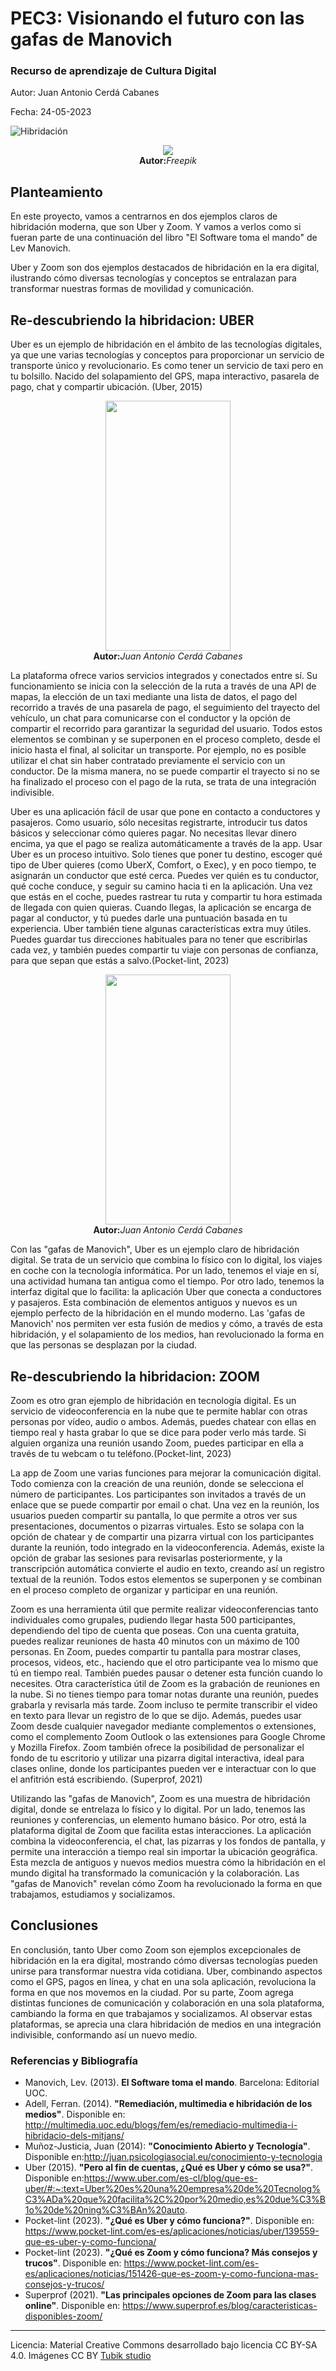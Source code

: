 # PEC3: Visionando el futuro con las gafas de Manovich 

### Recurso de aprendizaje de Cultura Digital 


Autor: Juan Antonio Cerdá Cabanes


Fecha: 24-05-2023
 
![Hibridación](https://github.com/jcerdacab/PEC3_Manovich_Reloaded/assets/134504485/fb2dbbc7-7aa8-48c0-855b-90f286d479ba)
<p align="center"><img src="https://github.com/jcerdacab/PEC3_Manovich_Reloaded/assets/134504485/85c270c8-db87-4f2e-a18b-3edf4bbb147d"><br><b>Autor:</b><i>Freepik</i></p>

## Planteamiento


En este proyecto, vamos a centrarnos en dos ejemplos claros de hibridación moderna, que son Uber y Zoom. Y vamos a verlos como si fueran parte de una continuación del libro "El Software toma el mando" de Lev Manovich.

Uber y Zoom son dos ejemplos destacados de hibridación en la era digital, ilustrando cómo diversas tecnologías y conceptos se entralazan para transformar nuestras formas de movilidad y comunicación.



## Re-descubriendo la hibridacion: UBER

Uber es un ejemplo de hibridación en el ámbito de las tecnologías digitales, ya que une varias tecnologías y conceptos para proporcionar un servicio de transporte único y revolucionario. Es como tener un servicio de taxi pero en tu bolsillo. Nacido del solapamiento del GPS, mapa interactivo, pasarela de pago, chat y compartir ubicación. (Uber, 2015)

<p align="center"><img width="200" height="400" src="https://github.com/jcerdacab/PEC3_Manovich_Reloaded/assets/134504485/85c270c8-db87-4f2e-a18b-3edf4bbb147d"><br><b>Autor:</b><i>Juan Antonio Cerdá Cabanes</i></p>

La plataforma ofrece varios servicios integrados y conectados entre sí. Su funcionamiento se inicia con la selección de la ruta a través de una API de mapas, la elección de un taxi mediante una lista de datos, el pago del recorrido a través de una pasarela de pago, el seguimiento del trayecto del vehículo, un chat para comunicarse con el conductor y la opción de compartir el recorrido para garantizar la seguridad del usuario. Todos estos elementos se combinan y se superponen en el proceso completo, desde el inicio hasta el final, al solicitar un transporte. Por ejemplo, no es posible utilizar el chat sin haber contratado previamente el servicio con un conductor. De la misma manera, no se puede compartir el trayecto si no se ha finalizado el proceso con el pago de la ruta, se trata de una integración indivisible.

Uber es una aplicación fácil de usar que pone en contacto a conductores y pasajeros. Como usuario, sólo necesitas registrarte, introducir tus datos básicos y seleccionar cómo quieres pagar. No necesitas llevar dinero encima, ya que el pago se realiza automáticamente a través de la app.
Usar Uber es un proceso intuitivo. Solo tienes que poner tu destino, escoger qué tipo de Uber quieres (como UberX, Comfort, o Exec), y en poco tiempo, te asignarán un conductor que esté cerca. Puedes ver quién es tu conductor, qué coche conduce, y seguir su camino hacia ti en la aplicación.
Una vez que estás en el coche, puedes rastrear tu ruta y compartir tu hora estimada de llegada con quien quieras. Cuando llegas, la aplicación se encarga de pagar al conductor, y tú puedes darle una puntuación basada en tu experiencia.
Uber también tiene algunas características extra muy útiles. Puedes guardar tus direcciones habituales para no tener que escribirlas cada vez, y también puedes compartir tu viaje con personas de confianza, para que sepan que estás a salvo.(Pocket-lint, 2023)

<p align="center"><img width="200" height="400" src="https://github.com/jcerdacab/PEC3_Manovich_Reloaded/assets/134504485/d474f52c-6daf-4383-b9f0-f9a8c7ffb17b"><br><b>Autor:</b><i>Juan Antonio Cerdá Cabanes</i></p>

Con las "gafas de Manovich", Uber es un ejemplo claro de hibridación digital. Se trata de un servicio que combina lo físico con lo digital, los viajes en coche con la tecnología informática. Por un lado, tenemos el viaje en sí, una actividad humana tan antigua como el tiempo. Por otro lado, tenemos la interfaz digital que lo facilita: la aplicación Uber que conecta a conductores y pasajeros. Esta combinación de elementos antiguos y nuevos es un ejemplo perfecto de la hibridación en el mundo moderno. Las 'gafas de Manovich' nos permiten ver esta fusión de medios y cómo, a través de esta hibridación, y el solapamiento de los medios, han revolucionado la forma en que las personas se desplazan por la ciudad.




## Re-descubriendo la hibridacion: ZOOM

Zoom es otro gran ejemplo de hibridación en tecnología digital. Es un servicio de videoconferencia en la nube que te permite hablar con otras personas por vídeo, audio o ambos. Además, puedes chatear con ellas en tiempo real y hasta grabar lo que se dice para poder verlo más tarde. Si alguien organiza una reunión usando Zoom, puedes participar en ella a través de tu webcam o tu teléfono.(Pocket-lint, 2023)



La app de Zoom une varias funciones para mejorar la comunicación digital. Todo comienza con la creación de una reunión, donde se selecciona el número de participantes. Los participantes son invitados a través de un enlace que se puede compartir por email o chat.
Una vez en la reunión, los usuarios pueden compartir su pantalla, lo que permite a otros ver sus presentaciones, documentos o pizarras virtuales. Esto se solapa con la opción de chatear y de compartir una pizarra virtual con los participantes durante la reunión, todo integrado en la videoconferencia. 
Además, existe la opción de grabar las sesiones para revisarlas posteriormente, y la transcripción automática convierte el audio en texto, creando así un registro textual de la reunión.
Todos estos elementos se superponen y se combinan en el proceso completo de organizar y participar en una reunión.

Zoom es una herramienta útil que permite realizar videoconferencias tanto individuales como grupales, pudiendo llegar hasta 500 participantes, dependiendo del tipo de cuenta que poseas. Con una cuenta gratuita, puedes realizar reuniones de hasta 40 minutos con un máximo de 100 personas.
En Zoom, puedes compartir tu pantalla para mostrar clases, procesos, videos, etc., haciendo que el otro participante vea lo mismo que tú en tiempo real. También puedes pausar o detener esta función cuando lo necesites.
Otra característica útil de Zoom es la grabación de reuniones en la nube. Si no tienes tiempo para tomar notas durante una reunión, puedes grabarla y revisarla más tarde. Zoom incluso te permite transcribir el video en texto para llevar un registro de lo que se dijo.
Además, puedes usar Zoom desde cualquier navegador mediante complementos o extensiones, como el complemento Zoom Outlook o las extensiones para Google Chrome y Mozilla Firefox.
Zoom también ofrece la posibilidad de personalizar el fondo de tu escritorio y utilizar una pizarra digital interactiva, ideal para clases online, donde los participantes pueden ver e interactuar con lo que el anfitrión está escribiendo. (Superprof, 2021)

Utilizando las "gafas de Manovich", Zoom es una muestra de hibridación digital, donde se entrelaza lo físico y lo digital. Por un lado, tenemos las reuniones y conferencias, un elemento humano básico. Por otro, está la plataforma digital de Zoom que facilita estas interacciones. La aplicación combina la videoconferencia, el chat, las pizarras y los fondos de pantalla, y permite una interacción a tiempo real sin importar la ubicación geográfica. Esta mezcla de antiguos y nuevos medios muestra cómo la hibridación en el mundo digital ha transformado la comunicación y la colaboración. Las "gafas de Manovich" revelan cómo Zoom ha revolucionado la forma en que trabajamos, estudiamos y socializamos.

## Conclusiones

En conclusión, tanto Uber como Zoom son ejemplos excepcionales de hibridación en la era digital, mostrando cómo diversas tecnologías pueden unirse para transformar nuestra vida cotidiana. Uber, combinando aspectos como el GPS, pagos en línea, y chat en una sola aplicación, revoluciona la forma en que nos movemos en la ciudad. Por su parte, Zoom agrega distintas funciones de comunicación y colaboración en una sola plataforma, cambiando la forma en que trabajamos y socializamos. Al observar estas plataformas, se aprecia una clara hibridación de medios en una integración indivisible, conformando así un nuevo medio.


### Referencias y Bibliografía

* Manovich, Lev. (2013). **El Software toma el mando**. Barcelona: Editorial UOC.
* Adell, Ferran. (2014). **"Remediación, multimedia e hibridación de los medios"**. Disponible en: http://multimedia.uoc.edu/blogs/fem/es/remediacio-multimedia-i-hibridacio-dels-mitjans/
* Muñoz-Justicia, Juan (2014): **"Conocimiento Abierto y Tecnología"**. Disponible en:http://juan.psicologiasocial.eu/conocimiento-y-tecnologia
* Uber (2015). **"Pero al fin de cuentas, ¿Qué es Uber y cómo se usa?"**. Disponible en:https://www.uber.com/es-cl/blog/que-es-uber/#:~:text=Uber%20es%20una%20empresa%20de%20Tecnolog%C3%ADa%20que%20facilita%2C%20por%20medio,es%20due%C3%B1o%20de%20ning%C3%BAn%20auto.
* Pocket-lint (2023). **"¿Qué es Uber y cómo funciona?"**. Disponible en: https://www.pocket-lint.com/es-es/aplicaciones/noticias/uber/139559-que-es-uber-y-como-funciona/
* Pocket-lint (2023). **"¿Qué es Zoom y cómo funciona? Más consejos y trucos"**. Disponible en: https://www.pocket-lint.com/es-es/aplicaciones/noticias/151426-que-es-zoom-y-como-funciona-mas-consejos-y-trucos/
* Superprof (2021). **"Las principales opciones de Zoom para las clases online"**. Disponible en: https://www.superprof.es/blog/caracteristicas-disponibles-zoom/ 










----

Licencia: Material Creative Commons desarrollado bajo licencia CC BY-SA 4.0. Imágenes CC BY [Tubik studio](https://blog.tubikstudio.com/how-to-create-original-flat-illustrations-designers-tips/) 
